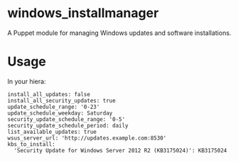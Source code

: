 # windows_installmanager

A Puppet module for managing Windows updates and software installations.

# Usage

In your hiera:

    install_all_updates: false
    install_all_security_updates: true
    update_schedule_range: '0-23'
    update_schedule_weekday: Saturday
    security_update_schedule_range: '0-5'
    security_update_schedule_period: daily
    list_available_updates: true
    wsus_server_url: 'http://updates.example.com:8530'
    kbs_to_install:
      'Security Update for Windows Server 2012 R2 (KB3175024)': KB3175024

